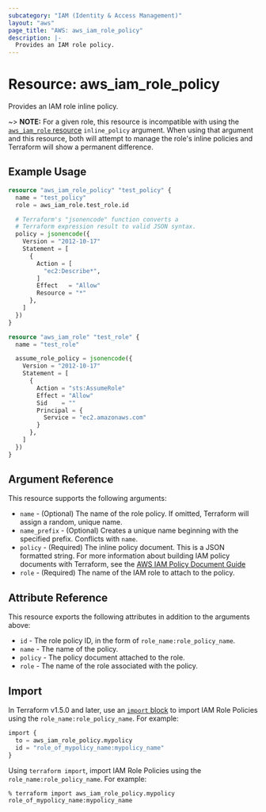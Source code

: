 ```yaml
---
subcategory: "IAM (Identity & Access Management)"
layout: "aws"
page_title: "AWS: aws_iam_role_policy"
description: |-
  Provides an IAM role policy.
---
```


# Resource: aws_iam_role_policy

Provides an IAM role inline policy.

~> **NOTE:** For a given role, this resource is incompatible with using the [`aws_iam_role` resource](/docs/providers/aws/r/iam_role.html) `inline_policy` argument. When using that argument and this resource, both will attempt to manage the role's inline policies and Terraform will show a permanent difference.

## Example Usage

```terraform
resource "aws_iam_role_policy" "test_policy" {
  name = "test_policy"
  role = aws_iam_role.test_role.id

  # Terraform's "jsonencode" function converts a
  # Terraform expression result to valid JSON syntax.
  policy = jsonencode({
    Version = "2012-10-17"
    Statement = [
      {
        Action = [
          "ec2:Describe*",
        ]
        Effect   = "Allow"
        Resource = "*"
      },
    ]
  })
}

resource "aws_iam_role" "test_role" {
  name = "test_role"

  assume_role_policy = jsonencode({
    Version = "2012-10-17"
    Statement = [
      {
        Action = "sts:AssumeRole"
        Effect = "Allow"
        Sid    = ""
        Principal = {
          Service = "ec2.amazonaws.com"
        }
      },
    ]
  })
}
```

## Argument Reference

This resource supports the following arguments:

* `name` - (Optional) The name of the role policy. If omitted, Terraform will
assign a random, unique name.
* `name_prefix` - (Optional) Creates a unique name beginning with the specified
  prefix. Conflicts with `name`.
* `policy` - (Required) The inline policy document. This is a JSON formatted string. For more information about building IAM policy documents with Terraform, see the [AWS IAM Policy Document Guide](https://learn.hashicorp.com/terraform/aws/iam-policy)
* `role` - (Required) The name of the IAM role to attach to the policy.

## Attribute Reference

This resource exports the following attributes in addition to the arguments above:

* `id` - The role policy ID, in the form of `role_name:role_policy_name`.
* `name` - The name of the policy.
* `policy` - The policy document attached to the role.
* `role` - The name of the role associated with the policy.

## Import

In Terraform v1.5.0 and later, use an [`import` block](https://developer.hashicorp.com/terraform/language/import) to import IAM Role Policies using the `role_name:role_policy_name`. For example:

```terraform
import {
  to = aws_iam_role_policy.mypolicy
  id = "role_of_mypolicy_name:mypolicy_name"
}
```

Using `terraform import`, import IAM Role Policies using the `role_name:role_policy_name`. For example:

```console
% terraform import aws_iam_role_policy.mypolicy role_of_mypolicy_name:mypolicy_name
```
